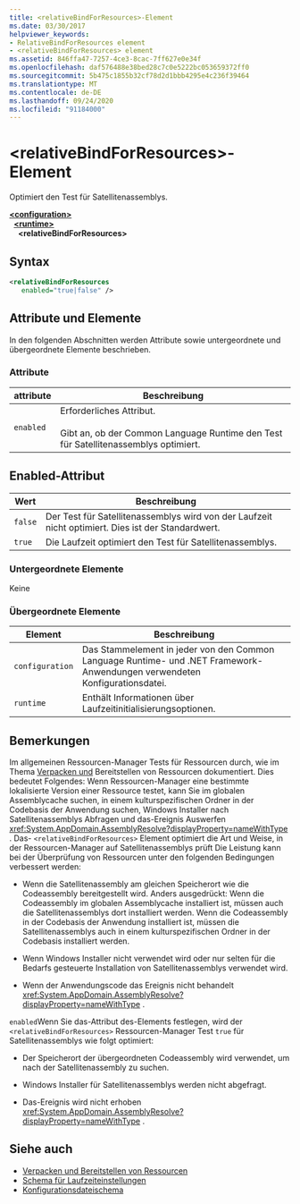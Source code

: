 ```yaml
---
title: <relativeBindForResources>-Element
ms.date: 03/30/2017
helpviewer_keywords:
- RelativeBindForResources element
- <relativeBindForResources> element
ms.assetid: 846ffa47-7257-4ce3-8cac-7ff627e0e34f
ms.openlocfilehash: daf576488e38bed28c7c0e5222bc053659372ff0
ms.sourcegitcommit: 5b475c1855b32cf78d2d1bbb4295e4c236f39464
ms.translationtype: MT
ms.contentlocale: de-DE
ms.lasthandoff: 09/24/2020
ms.locfileid: "91184000"
---
```

# <a name="relativebindforresources-element"></a>\<relativeBindForResources>-Element

Optimiert den Test für Satellitenassemblys.  
  
[**\<configuration>**](../configuration-element.md)\
&nbsp;&nbsp;[**\<runtime>**](runtime-element.md)\
&nbsp;&nbsp;&nbsp;&nbsp;**\<relativeBindForResources>**  
  
## <a name="syntax"></a>Syntax  
  
```xml
<relativeBindForResources
   enabled="true|false" />  
```  
  
## <a name="attributes-and-elements"></a>Attribute und Elemente  

 In den folgenden Abschnitten werden Attribute sowie untergeordnete und übergeordnete Elemente beschrieben.  
  
### <a name="attributes"></a>Attribute  
  
|attribute|Beschreibung|  
|---------------|-----------------|  
|`enabled`|Erforderliches Attribut.<br /><br /> Gibt an, ob der Common Language Runtime den Test für Satellitenassemblys optimiert.|  
  
## <a name="enabled-attribute"></a>Enabled-Attribut  
  
|Wert|Beschreibung|  
|-----------|-----------------|  
|`false`|Der Test für Satellitenassemblys wird von der Laufzeit nicht optimiert. Dies ist der Standardwert.|  
|`true`|Die Laufzeit optimiert den Test für Satellitenassemblys.|  
  
### <a name="child-elements"></a>Untergeordnete Elemente  

 Keine  
  
### <a name="parent-elements"></a>Übergeordnete Elemente  
  
|Element|Beschreibung|  
|-------------|-----------------|  
|`configuration`|Das Stammelement in jeder von den Common Language Runtime- und .NET Framework-Anwendungen verwendeten Konfigurationsdatei.|  
|`runtime`|Enthält Informationen über Laufzeitinitialisierungsoptionen.|  
  
## <a name="remarks"></a>Bemerkungen  

 Im allgemeinen Ressourcen-Manager Tests für Ressourcen durch, wie im Thema [Verpacken und](../../../resources/packaging-and-deploying-resources-in-desktop-apps.md) Bereitstellen von Ressourcen dokumentiert. Dies bedeutet Folgendes: Wenn Ressourcen-Manager eine bestimmte lokalisierte Version einer Ressource testet, kann Sie im globalen Assemblycache suchen, in einem kulturspezifischen Ordner in der Codebasis der Anwendung suchen, Windows Installer nach Satellitenassemblys Abfragen und das-Ereignis Auswerfen <xref:System.AppDomain.AssemblyResolve?displayProperty=nameWithType> . Das- `<relativeBindForResources>` Element optimiert die Art und Weise, in der Ressourcen-Manager auf Satellitenassemblys prüft Die Leistung kann bei der Überprüfung von Ressourcen unter den folgenden Bedingungen verbessert werden:  
  
- Wenn die Satellitenassembly am gleichen Speicherort wie die Codeassembly bereitgestellt wird. Anders ausgedrückt: Wenn die Codeassembly im globalen Assemblycache installiert ist, müssen auch die Satellitenassemblys dort installiert werden. Wenn die Codeassembly in der Codebasis der Anwendung installiert ist, müssen die Satellitenassemblys auch in einem kulturspezifischen Ordner in der Codebasis installiert werden.  
  
- Wenn Windows Installer nicht verwendet wird oder nur selten für die Bedarfs gesteuerte Installation von Satellitenassemblys verwendet wird.  
  
- Wenn der Anwendungscode das Ereignis nicht behandelt <xref:System.AppDomain.AssemblyResolve?displayProperty=nameWithType> .  
  
 `enabled`Wenn Sie das-Attribut des-Elements festlegen, wird der `<relativeBindForResources>` Ressourcen-Manager Test `true` für Satellitenassemblys wie folgt optimiert:  
  
- Der Speicherort der übergeordneten Codeassembly wird verwendet, um nach der Satellitenassembly zu suchen.  
  
- Windows Installer für Satellitenassemblys werden nicht abgefragt.  
  
- Das-Ereignis wird nicht erhoben <xref:System.AppDomain.AssemblyResolve?displayProperty=nameWithType> .  
  
## <a name="see-also"></a>Siehe auch

- [Verpacken und Bereitstellen von Ressourcen](../../../resources/packaging-and-deploying-resources-in-desktop-apps.md)
- [Schema für Laufzeiteinstellungen](index.md)
- [Konfigurationsdateischema](../index.md)
